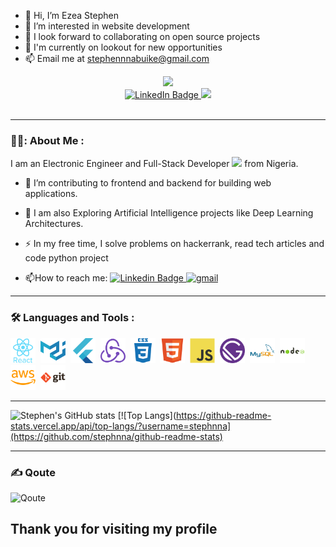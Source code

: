 - 👋 Hi, I’m Ezea Stephen
- 👀 I’m interested in website development
- 💞️ I look forward to collaborating on open source projects
- 👋 I'm currently on lookout for new opportunities
- 📫 Email me at stephennnabuike@gmail.com



<div id="header" align="center">
  <img src="https://media.giphy.com/media/M9gbBd9nbDrOTu1Mqx/giphy.gif" width="100"/>
  <div id="badges">
    
  <a href="https://www.linkedin.com/in/stephen-nnabuike-ezea-143b97170/">
    <img src="https://img.shields.io/badge/LinkedIn-blue?style=for-the-badge&logo=linkedin&logoColor=white" alt="LinkedIn Badge"/>
  </a>
  <a href="https://api.whatsapp.com/send?phone=2348133141116&text=Hi%20there!%20Thanks%20for%20reaching%20out!%20I%20will%20be%20with%20you%20in%20a%20moment!">
    <img src="https://img.shields.io/badge/WhatsApp-25D366?style=for-the-badge&logo=whatsapp&logoColor=white"/>
  </a>
</div>
  <img src="https://komarev.com/ghpvc/?username=stephnnaflat-square&color=blue" alt=""/>
  <div align="center">
</div>


</div>

---

### 👨‍🎓: About Me :
  I am an Electronic Engineer and Full-Stack Developer <img src="https://media.giphy.com/media/WUlplcMpOCEmTGBtBW/giphy.gif" width="30"> from Nigeria.
- :telescope: I’m contributing to frontend and backend for building web applications.

- :seedling: I am also Exploring Artificial Intelligence projects like Deep Learning Architectures.

- :zap: In my free time, I solve problems on hackerrank, read tech articles and code python project

- :mailbox:How to reach me: [![Linkedin Badge](https://img.shields.io/badge/-stephnna-blue?style=flat&logo=Linkedin&logoColor=white)](https://www.linkedin.com/in/stephen-nnabuike-ezea-143b97170/)<a href="mailto:stephennnabuike@gmail.com"> <img src="https://img.shields.io/badge/stephnna-D14836?style=flat&for-the-badge&logo=gmail&logoColor=white" alt="gmail"/></a>


---

### :hammer_and_wrench: Languages and Tools :
<div>
  <img src="https://github.com/devicons/devicon/blob/master/icons/react/react-original-wordmark.svg" title="React" alt="React" width="40" height="40"/>&nbsp;
  <img src="https://github.com/devicons/devicon/blob/master/icons/materialui/materialui-original.svg" title="Material UI" alt="Material UI" width="40" height="40"/>&nbsp;
  <img src="https://github.com/devicons/devicon/blob/master/icons/flutter/flutter-original.svg" title="Flutter" alt="Flutter" width="40" height="40"/>&nbsp;
  <img src="https://github.com/devicons/devicon/blob/master/icons/redux/redux-original.svg" title="Redux" alt="Redux " width="40" height="40"/>&nbsp;
  <img src="https://github.com/devicons/devicon/blob/master/icons/css3/css3-plain-wordmark.svg"  title="CSS3" alt="CSS" width="40" height="40"/>&nbsp;
  <img src="https://github.com/devicons/devicon/blob/master/icons/html5/html5-original.svg" title="HTML5" alt="HTML" width="40" height="40"/>&nbsp;
  <img src="https://github.com/devicons/devicon/blob/master/icons/javascript/javascript-original.svg" title="JavaScript" alt="JavaScript" width="40" height="40"/>&nbsp;
  <img src="https://github.com/devicons/devicon/blob/master/icons/gatsby/gatsby-original.svg" title="Gatsby"  alt="Gatsby" width="40" height="40"/>&nbsp;
  <img src="https://github.com/devicons/devicon/blob/master/icons/mysql/mysql-original-wordmark.svg" title="MySQL"  alt="MySQL" width="40" height="40"/>&nbsp;
  <img src="https://github.com/devicons/devicon/blob/master/icons/nodejs/nodejs-original-wordmark.svg" title="NodeJS" alt="NodeJS" width="40" height="40"/>&nbsp;
  <img src="https://github.com/devicons/devicon/blob/master/icons/amazonwebservices/amazonwebservices-plain-wordmark.svg" title="AWS" alt="AWS" width="40" height="40"/>&nbsp;
  <img src="https://github.com/devicons/devicon/blob/master/icons/git/git-original-wordmark.svg" title="Git" **alt="Git" width="40" height="40"/>
</div>

---

![Stephen's GitHub stats](https://github-readme-stats.vercel.app/api?username=stephnna&show_icons=true&theme=radical)
[![Top Langs](https://github-readme-stats.vercel.app/api/top-langs/?username=stephnna](https://github.com/stephnna/github-readme-stats)

---

### ✍️ Qoute

![Qoute](https://github-readme-quotes.herokuapp.com/quote?theme=tokyonight&animation=default&layout=default&font=default)


<div> <!-- Markdown -->
  <h2 class"pt-2">Thank you for visiting my profile</h2>
<!---
stephnna/stephnna is a ✨ special ✨ repository because its `README.md` (this file) appears on your GitHub profile.
You can click the Preview link to take a look at your changes.
--->
